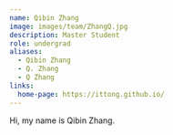 ```yaml
---
name: Qibin Zhang
image: images/team/ZhangQ.jpg
description: Master Student
role: undergrad
aliases:
  - Qibin Zhang
  - Q. Zhang
  - Q Zhang
links:
  home-page: https://ittong.github.io/
---
```


Hi, my name is Qibin Zhang.